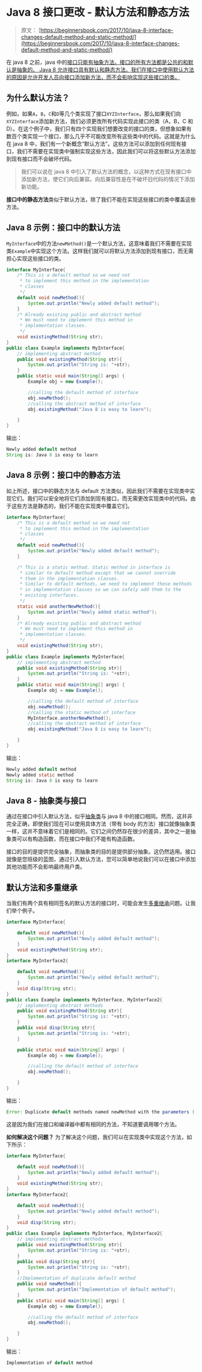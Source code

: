 # Java 8 接口更改 - 默认方法和静态方法

> 原文： [https://beginnersbook.com/2017/10/java-8-interface-changes-default-method-and-static-method/](https://beginnersbook.com/2017/10/java-8-interface-changes-default-method-and-static-method/)

在 java 8 之前，java 中的[接口只能有抽象方法。接口的所有方法都是公共的和默认是抽象的。 Java 8 允许接口具有默认和静态方法。我们在接口中使用默认方法的原因是允许开发人员向接口添加新方法，而不会影响实现这些接口的类。](https://beginnersbook.com/2013/05/java-interface/)

## 为什么默认方法？

例如，如果`A`，`B`，`C`和`D`等几个类实现了接口`XYZInterface`，那么如果我们向`XYZInterface`添加新方法，我们必须更改所有代码实现此接口的类（A，B，C 和 D）。在这个例子中，我们只有四个实现我们想要改变的接口的类，但想象如果有数百个类实现一个接口，那么几乎不可能改变所有这些类中的代码。这就是为什么在 java 8 中，我们有一个新概念“默认方法”。这些方法可以添加到任何现有接口，我们不需要在实现类中强制实现这些方法，因此我们可以将这些默认方法添加到现有接口而不会破坏代码。

> 我们可以说在 java 8 中引入了默认方法的概念，以这种方式在现有接口中添加新方法，使它们向后兼容。向后兼容性是在不破坏旧代码的情况下添加新功能。

**接口中的静态方法**类似于默认方法，除了我们不能在实现这些接口的类中覆盖这些方法。

## Java 8 示例：接口中的默认方法

`MyInterface`中的方法`newMethod()`是一个默认方法，这意味着我们不需要在实现类`Example`中实现这个方法。这样我们就可以将默认方法添加到现有接口，而无需担心实现这些接口的类。

```java
interface MyInterface{  
    /* This is a default method so we need not
     * to implement this method in the implementation 
     * classes  
     */
    default void newMethod(){  
        System.out.println("Newly added default method");  
    }  
    /* Already existing public and abstract method
     * We must need to implement this method in 
     * implementation classes.
     */
    void existingMethod(String str);  
}  
public class Example implements MyInterface{ 
	// implementing abstract method
    public void existingMethod(String str){           
        System.out.println("String is: "+str);  
    }  
    public static void main(String[] args) {  
    	Example obj = new Example();

    	//calling the default method of interface
        obj.newMethod();     
        //calling the abstract method of interface
        obj.existingMethod("Java 8 is easy to learn"); 

    }  
}
```

输出：

```java
Newly added default method
String is: Java 8 is easy to learn
```

## Java 8 示例：接口中的静态方法

如上所述，接口中的静态方法与 default 方法类似，因此我们不需要在实现类中实现它们。我们可以安全地将它们添加到现有接口，而无需更改实现类中的代码。由于这些方法是静态的，我们不能在实现类中覆盖它们。

```java
interface MyInterface{  
    /* This is a default method so we need not
     * to implement this method in the implementation 
     * classes  
     */
    default void newMethod(){  
        System.out.println("Newly added default method");  
    }  

    /* This is a static method. Static method in interface is
     * similar to default method except that we cannot override 
     * them in the implementation classes.
     * Similar to default methods, we need to implement these methods
     * in implementation classes so we can safely add them to the 
     * existing interfaces.
     */
    static void anotherNewMethod(){
    	System.out.println("Newly added static method");
    }
    /* Already existing public and abstract method
     * We must need to implement this method in 
     * implementation classes.
     */
    void existingMethod(String str);  
}  
public class Example implements MyInterface{ 
	// implementing abstract method
    public void existingMethod(String str){           
        System.out.println("String is: "+str);  
    }  
    public static void main(String[] args) {  
    	Example obj = new Example();

    	//calling the default method of interface
        obj.newMethod();     
        //calling the static method of interface
        MyInterface.anotherNewMethod();
        //calling the abstract method of interface
        obj.existingMethod("Java 8 is easy to learn"); 

    }  
}
```

输出：

```java
Newly added default method
Newly added static method
String is: Java 8 is easy to learn
```

## Java 8 - 抽象类与接口

通过在接口中引入默认方法，似乎[抽象类](https://beginnersbook.com/2013/05/java-abstract-class-method/)与 java 8 中的接口相同。然而，这并非完全正确，即使我们现在可以使用具体方法（带有 body 的方法）接口就像抽象类一样，这并不意味着它们是相同的。它们之间仍然存在很少的差异，其中之一是抽象类可以有构造函数，而在接口中我们不能有构造函数。

接口的目的是提供完全抽象，而抽象类的目的是提供部分抽象。这仍然适用。接口就像是您班级的蓝图，通过引入默认方法，您可以简单地说我们可以在接口中添加其他功能而不会影响最终用户类。

## 默认方法和多重继承

当我们有两个具有相同签名的默认方法的接口时，可能会发生[多重继承](https://beginnersbook.com/2013/05/java-multiple-inheritance/)问题。让我们举个例子。

```java
interface MyInterface{  

    default void newMethod(){  
        System.out.println("Newly added default method");  
    }  
    void existingMethod(String str);  
}  
interface MyInterface2{  

    default void newMethod(){  
        System.out.println("Newly added default method");  
    }  
    void disp(String str);  
} 
public class Example implements MyInterface, MyInterface2{ 
	// implementing abstract methods
    public void existingMethod(String str){           
        System.out.println("String is: "+str);  
    }  
    public void disp(String str){
    	System.out.println("String is: "+str); 
    }

    public static void main(String[] args) {  
    	Example obj = new Example();

    	//calling the default method of interface
        obj.newMethod();     

    }  
}
```

输出：

```java
Error: Duplicate default methods named newMethod with the parameters () and () are inherited from the types MyInterface2 and MyInterface
```

这是因为我们在接口和编译器中都有相同的方法，不知道要调用哪个方法。

**如何解决这个问题？**
为了解决这个问题，我们可以在实现类中实现这个方法，如下所示：

```java
interface MyInterface{  

    default void newMethod(){  
        System.out.println("Newly added default method");  
    }  
    void existingMethod(String str);  
}  
interface MyInterface2{  

    default void newMethod(){  
        System.out.println("Newly added default method");  
    }  
    void disp(String str);  
} 
public class Example implements MyInterface, MyInterface2{ 
	// implementing abstract methods
    public void existingMethod(String str){           
        System.out.println("String is: "+str);  
    }  
    public void disp(String str){
    	System.out.println("String is: "+str); 
    }
    //Implementation of duplicate default method
    public void newMethod(){  
        System.out.println("Implementation of default method");  
    }  
    public static void main(String[] args) {  
    	Example obj = new Example();

    	//calling the default method of interface
        obj.newMethod();     

    }  
}
```

输出：

```java
Implementation of default method
```
